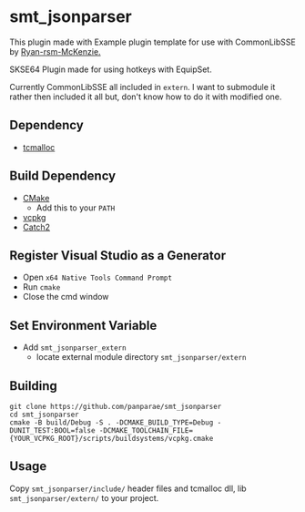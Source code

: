 # smt_jsonparser
This plugin made with Example plugin template for use with CommonLibSSE by [Ryan-rsm-McKenzie.](https://github.com/Ryan-rsm-McKenzie/ExamplePlugin-CommonLibSSE)

SKSE64 Plugin made for using hotkeys with EquipSet.

Currently CommonLibSSE all included in `extern`. I want to submodule it rather then included it all but, don't know how to do it with modified one.

## Dependency
* [tcmalloc](https://github.com/google/tcmalloc)

## Build Dependency
* [CMake](https://cmake.org/)
	* Add this to your `PATH`
* [vcpkg](https://github.com/microsoft/vcpkg)
* [Catch2](https://github.com/catchorg/Catch2) 

## Register Visual Studio as a Generator
* Open `x64 Native Tools Command Prompt`
* Run `cmake`
* Close the cmd window

## Set Environment Variable
*  Add `smt_jsonparser_extern`
	* locate external module directory `smt_jsonparser/extern`

## Building
```
git clone https://github.com/panparae/smt_jsonparser
cd smt_jsonparser
cmake -B build/Debug -S . -DCMAKE_BUILD_TYPE=Debug -DUNIT_TEST:BOOL=false -DCMAKE_TOOLCHAIN_FILE={YOUR_VCPKG_ROOT}/scripts/buildsystems/vcpkg.cmake
```

## Usage
Copy `smt_jsonparser/include/` header files and tcmalloc dll, lib `smt_jsonparser/extern/` to your project.